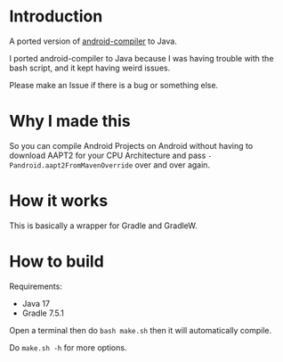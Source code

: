 # Introduction
A ported version of [android-compiler](https://github.com/ThatMG393/android-compiler) to Java.

I ported android-compiler to Java because I was having trouble with the bash script, and it kept having weird issues.

Please make an Issue if there is a bug or something else.

# Why I made this
So you can compile Android Projects on Android without having to download AAPT2 
for your CPU Architecture and pass `-Pandroid.aapt2FromMavenOverride` over and over again.

# How it works
This is basically a wrapper for Gradle and GradleW.

# How to build
Requirements:
- Java 17
- Gradle 7.5.1

Open a terminal then do
`bash make.sh` 
then it will automatically compile.

Do `make.sh -h` for more options.
